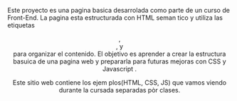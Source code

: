 Este proyecto es una pagina basica desarrolada  como parte de un curso de Front-End. La pagina esta estructurada  con HTML seman tico  y utiliza  las etiquetas <header>, <main>,  y <footer>  para organizar el  contenido. El objetivo   es aprender a crear la estructura  basuica de una pagina web y prepararla  para futuras mejoras con CSS      y Javascript  .

Este  sitio web contiene los ejem plos(HTML, CSS, JS)   que vamos viendo durante la cursada separadas pòr clases.